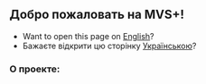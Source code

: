 ## Добро пожаловать на MVS+!
- Want to open this page on [English](/)?
- Бажаєте відкрити цю сторінку [Українською](/ua)?
### О проекте:
